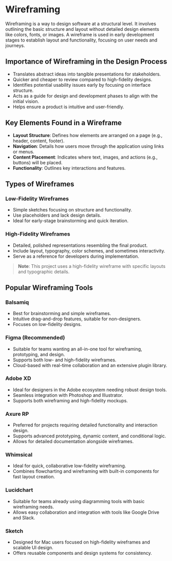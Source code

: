 # Wireframing

Wireframing is a way to design software at a structural level. It involves outlining the basic structure and layout without detailed design elements like colors, fonts, or images. A wireframe is used in early development stages to establish layout and functionality, focusing on user needs and journeys.

## Importance of Wireframing in the Design Process
- Translates abstract ideas into tangible presentations for stakeholders.
- Quicker and cheaper to review compared to high-fidelity designs.
- Identifies potential usability issues early by focusing on interface structure.
- Acts as a guide for design and development phases to align with the initial vision.
- Helps ensure a product is intuitive and user-friendly.

## Key Elements Found in a Wireframe
- **Layout Structure**: Defines how elements are arranged on a page (e.g., header, content, footer).
- **Navigation**: Details how users move through the application using links or menus.
- **Content Placement**: Indicates where text, images, and actions (e.g., buttons) will be placed.
- **Functionality**: Outlines key interactions and features.

## Types of Wireframes

### Low-Fidelity Wireframes
- Simple sketches focusing on structure and functionality.
- Use placeholders and lack design details.
- Ideal for early-stage brainstorming and quick iteration.

### High-Fidelity Wireframes
- Detailed, polished representations resembling the final product.
- Include layout, typography, color schemes, and sometimes interactivity.
- Serve as a reference for developers during implementation.

> **Note**: This project uses a high-fidelity wireframe with specific layouts and typographic details.

## Popular Wireframing Tools

### Balsamiq
- Best for brainstorming and simple wireframes.
- Intuitive drag-and-drop features, suitable for non-designers.
- Focuses on low-fidelity designs.

### Figma (Recommended)
- Suitable for teams wanting an all-in-one tool for wireframing, prototyping, and design.
- Supports both low- and high-fidelity wireframes.
- Cloud-based with real-time collaboration and an extensive plugin library.

### Adobe XD
- Ideal for designers in the Adobe ecosystem needing robust design tools.
- Seamless integration with Photoshop and Illustrator.
- Supports both wireframing and high-fidelity mockups.

### Axure RP
- Preferred for projects requiring detailed functionality and interaction design.
- Supports advanced prototyping, dynamic content, and conditional logic.
- Allows for detailed documentation alongside wireframes.

### Whimsical
- Ideal for quick, collaborative low-fidelity wireframing.
- Combines flowcharting and wireframing with built-in components for fast layout creation.

### Lucidchart
- Suitable for teams already using diagramming tools with basic wireframing needs.
- Allows easy collaboration and integration with tools like Google Drive and Slack.

### Sketch
- Designed for Mac users focused on high-fidelity wireframes and scalable UI design.
- Offers reusable components and design systems for consistency.

